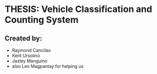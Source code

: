 # THESIS: Vehicle Classification and Counting System

## Created by:
- Raymond Cancilao
- Kent Ursolino
- Jazley Manguino
- also Leo Magpantay for helping us
